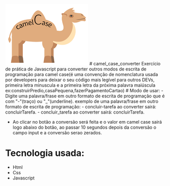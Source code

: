 <img src="./img.png">
# camel_case_converter
Exercício de prática de Javascript para converter outros modos de escrita de programação para camel case(é uma convenção de nomenclatura usada por developers para deixar o seu código mais legível para outros DEVs, primeira letra minuscula e a primeira letra da próxima palavra maiúscula ex:construirPredio,casaPequena,fazerPagamentoCartao)
# Modo de usar:
   - Digite uma palavra/frase em outro formato de escrita de programação que é com "-"(traço) ou "_"(underline).
   exemplo de uma palavra/frase em outro formato de escrita de programação:
   - concluir-tarefa ao converter sairá: concluirTarefa.
   - concluir_tarefa ao converter sairá: concluirTarefa.
  
   - Ao clicar no botão a conversão será feita e o valor em camel case sairá logo abaixo do botão, ao passar 10 segundos depois da conversão o campo input e a conversão serao zerados.
  
# Tecnologia usada:
  * Html
  * Css
  * Javascript 
